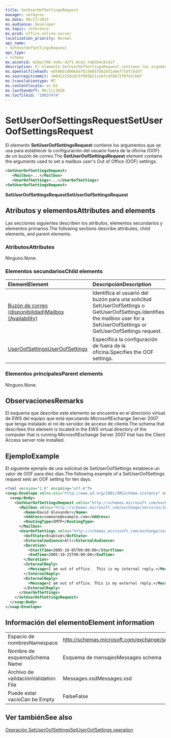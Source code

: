 ```yaml
---
title: SetUserOofSettingsRequest
manager: sethgros
ms.date: 09/17/2015
ms.audience: Developer
ms.topic: reference
ms.prod: office-online-server
localization_priority: Normal
api_name:
- SetUserOofSettingsRequest
api_type:
- schema
ms.assetid: 628acf0b-3ebc-42f1-8ce2-7a02b4c8141f
description: El elemento SetUserOofSettingsRequest contiene los argumentos que se usa para establecer la configuración del usuario fuera de la oficina (OOF) de un buzón de correo.
ms.openlocfilehash: ed54bb1d066da7b15605fb81931a6ef75dfc61bf
ms.sourcegitcommit: 34041125dc8c5f993b21cebfc4f8b72f0fd2cb6f
ms.translationtype: MT
ms.contentlocale: es-ES
ms.lasthandoff: 06/11/2018
ms.locfileid: "19837474"
---
```

# <a name="setuseroofsettingsrequest"></a><span data-ttu-id="ae5c8-103">SetUserOofSettingsRequest</span><span class="sxs-lookup"><span data-stu-id="ae5c8-103">SetUserOofSettingsRequest</span></span>

<span data-ttu-id="ae5c8-104">El elemento **SetUserOofSettingsRequest** contiene los argumentos que se usa para establecer la configuración del usuario fuera de la oficina (OOF) de un buzón de correo.</span><span class="sxs-lookup"><span data-stu-id="ae5c8-104">The **SetUserOofSettingsRequest** element contains the arguments used to set a mailbox user's Out of Office (OOF) settings.</span></span> 
  
```xml
<SetUserOofSettingsRequest>
   <Mailbox>...</Mailbox>
   <UserOofSettings>...</UserOofSettings>
<SetUserOofSettingsRequest>
```

 <span data-ttu-id="ae5c8-105">**SetUserOofSettingsRequest**</span><span class="sxs-lookup"><span data-stu-id="ae5c8-105">**SetUserOofSettingsRequest**</span></span>
## <a name="attributes-and-elements"></a><span data-ttu-id="ae5c8-106">Atributos y elementos</span><span class="sxs-lookup"><span data-stu-id="ae5c8-106">Attributes and elements</span></span>

<span data-ttu-id="ae5c8-107">Las secciones siguientes describen los atributos, elementos secundarios y elementos primarios.</span><span class="sxs-lookup"><span data-stu-id="ae5c8-107">The following sections describe attributes, child elements, and parent elements.</span></span>
  
### <a name="attributes"></a><span data-ttu-id="ae5c8-108">Atributos</span><span class="sxs-lookup"><span data-stu-id="ae5c8-108">Attributes</span></span>

<span data-ttu-id="ae5c8-109">Ninguno.</span><span class="sxs-lookup"><span data-stu-id="ae5c8-109">None.</span></span>
  
### <a name="child-elements"></a><span data-ttu-id="ae5c8-110">Elementos secundarios</span><span class="sxs-lookup"><span data-stu-id="ae5c8-110">Child elements</span></span>

|<span data-ttu-id="ae5c8-111">**Element**</span><span class="sxs-lookup"><span data-stu-id="ae5c8-111">**Element**</span></span>|<span data-ttu-id="ae5c8-112">**Descripción**</span><span class="sxs-lookup"><span data-stu-id="ae5c8-112">**Description**</span></span>|
|:-----|:-----|
|[<span data-ttu-id="ae5c8-113">Buzón de correo (disponibilidad)</span><span class="sxs-lookup"><span data-stu-id="ae5c8-113">Mailbox (Availability)</span></span>](mailbox-availability.md) <br/> |<span data-ttu-id="ae5c8-114">Identifica el usuario del buzón para una solicitud SetUserOofSettings o GetUserOofSettings.</span><span class="sxs-lookup"><span data-stu-id="ae5c8-114">Identifies the mailbox user for a SetUserOofSettings or GetUserOofSettings request.</span></span>  <br/> |
|[<span data-ttu-id="ae5c8-115">UserOofSettings</span><span class="sxs-lookup"><span data-stu-id="ae5c8-115">UserOofSettings</span></span>](useroofsettings.md) <br/> |<span data-ttu-id="ae5c8-116">Especifica la configuración de fuera de la oficina.</span><span class="sxs-lookup"><span data-stu-id="ae5c8-116">Specifies the OOF settings.</span></span>  <br/> |
   
### <a name="parent-elements"></a><span data-ttu-id="ae5c8-117">Elementos principales</span><span class="sxs-lookup"><span data-stu-id="ae5c8-117">Parent elements</span></span>

<span data-ttu-id="ae5c8-118">Ninguno.</span><span class="sxs-lookup"><span data-stu-id="ae5c8-118">None.</span></span>
  
## <a name="remarks"></a><span data-ttu-id="ae5c8-119">Observaciones</span><span class="sxs-lookup"><span data-stu-id="ae5c8-119">Remarks</span></span>

<span data-ttu-id="ae5c8-120">El esquema que describe este elemento se encuentra en el directorio virtual de EWS del equipo que está ejecutando MicrosoftExchange Server 2007 que tenga instalado el rol de servidor de acceso de cliente.</span><span class="sxs-lookup"><span data-stu-id="ae5c8-120">The schema that describes this element is located in the EWS virtual directory of the computer that is running MicrosoftExchange Server 2007 that has the Client Access server role installed.</span></span>
  
## <a name="example"></a><span data-ttu-id="ae5c8-121">Ejemplo</span><span class="sxs-lookup"><span data-stu-id="ae5c8-121">Example</span></span>

<span data-ttu-id="ae5c8-122">El siguiente ejemplo de una solicitud de SetUserOofSettings establece un valor de OOF para diez días.</span><span class="sxs-lookup"><span data-stu-id="ae5c8-122">The following example of a SetUserOofSettings request sets an OOF setting for ten days.</span></span>
  
```xml
<?xml version="1.0" encoding="utf-8"?>
<soap:Envelope xmlns:xsi="http://www.w3.org/2001/XMLSchema-instance" xmlns:xsd="http://www.w3.org/2001/XMLSchema" xmlns:soap="http://schemas.xmlsoap.org/soap/envelope/">
  <soap:Body>
    <SetUserOofSettingsRequest xmlns="http://schemas.microsoft.com/exchange/services/2006/messages">
      <Mailbox xmlns="http://schemas.microsoft.com/exchange/services/2006/types">
        <Name>David Alexander</Name>
        <Address>someone@example.com</Address>
        <RoutingType>SMTP</RoutingType>
      </Mailbox>
      <UserOofSettings xmlns="http://schemas.microsoft.com/exchange/services/2006/types">
        <OofState>Enabled</OofState>
        <ExternalAudience>All</ExternalAudience>
        <Duration>
          <StartTime>2005-10-05T00:00:00</StartTime>
          <EndTime>2005-10-25T00:00:00</EndTime>
        </Duration>
        <InternalReply>
          <Message>I am out of office.  This is my internal reply.</Message>
        </InternalReply>
        <ExternalReply>
          <Message>I am out of office. This is my external reply.</Message>
        </ExternalReply>
      </UserOofSettings>
    </SetUserOofSettingsRequest>
  </soap:Body>
</soap:Envelope>
```

## <a name="element-information"></a><span data-ttu-id="ae5c8-123">Información del elemento</span><span class="sxs-lookup"><span data-stu-id="ae5c8-123">Element information</span></span>

|||
|:-----|:-----|
|<span data-ttu-id="ae5c8-124">Espacio de nombres</span><span class="sxs-lookup"><span data-stu-id="ae5c8-124">Namespace</span></span>  <br/> |http://schemas.microsoft.com/exchange/services/2006/messages  <br/> |
|<span data-ttu-id="ae5c8-125">Nombre de esquema</span><span class="sxs-lookup"><span data-stu-id="ae5c8-125">Schema Name</span></span>  <br/> |<span data-ttu-id="ae5c8-126">Esquema de mensajes</span><span class="sxs-lookup"><span data-stu-id="ae5c8-126">Messages schema</span></span>  <br/> |
|<span data-ttu-id="ae5c8-127">Archivo de validación</span><span class="sxs-lookup"><span data-stu-id="ae5c8-127">Validation File</span></span>  <br/> |<span data-ttu-id="ae5c8-128">Messages.xsd</span><span class="sxs-lookup"><span data-stu-id="ae5c8-128">Messages.xsd</span></span>  <br/> |
|<span data-ttu-id="ae5c8-129">Puede estar vacío</span><span class="sxs-lookup"><span data-stu-id="ae5c8-129">Can be Empty</span></span>  <br/> |<span data-ttu-id="ae5c8-130">False</span><span class="sxs-lookup"><span data-stu-id="ae5c8-130">False</span></span>  <br/> |
   
## <a name="see-also"></a><span data-ttu-id="ae5c8-131">Ver también</span><span class="sxs-lookup"><span data-stu-id="ae5c8-131">See also</span></span>



[<span data-ttu-id="ae5c8-132">Operación SetUserOofSettings</span><span class="sxs-lookup"><span data-stu-id="ae5c8-132">SetUserOofSettings operation</span></span>](setuseroofsettings-operation.md)

